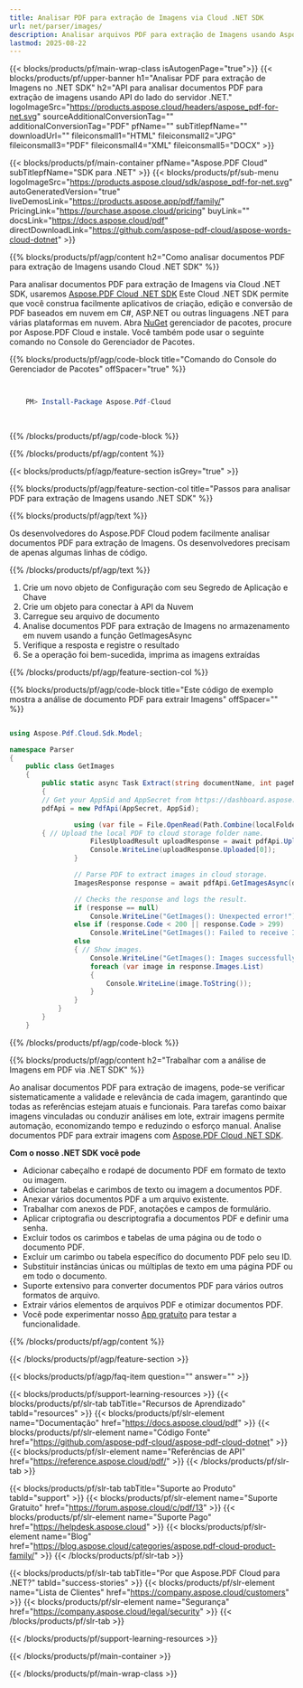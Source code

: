 ```yaml
---
title: Analisar PDF para extração de Imagens via Cloud .NET SDK
url: net/parser/images/
description: Analisar arquivos PDF para extração de Imagens usando Aspose.PDF Cloud SDK para .NET. Melhore a descobribilidade e indexação.
lastmod: 2025-08-22
---
```


{{< blocks/products/pf/main-wrap-class isAutogenPage="true">}}
{{< blocks/products/pf/upper-banner h1="Analisar PDF para extração de Imagens no .NET SDK" h2="API para analisar documentos PDF para extração de imagens usando API do lado do servidor .NET." logoImageSrc="https://products.aspose.cloud/headers/aspose_pdf-for-net.svg" sourceAdditionalConversionTag="" additionalConversionTag="PDF" pfName="" subTitlepfName="" downloadUrl="" fileiconsmall1="HTML" fileiconsmall2="JPG" fileiconsmall3="PDF" fileiconsmall4="XML" fileiconsmall5="DOCX" >}}

{{< blocks/products/pf/main-container pfName="Aspose.PDF Cloud" subTitlepfName="SDK para .NET" >}}
{{< blocks/products/pf/sub-menu logoImageSrc="https://products.aspose.cloud/sdk/aspose_pdf-for-net.svg"
autoGeneratedVersion="true"
liveDemosLink="https://products.aspose.app/pdf/family/" PricingLink="https://purchase.aspose.cloud/pricing" buyLink="" docsLink="https://docs.aspose.cloud/pdf"  directDownloadLink="https://github.com/aspose-pdf-cloud/aspose-words-cloud-dotnet" >}}

{{% blocks/products/pf/agp/content h2="Como analisar documentos PDF para extração de Imagens usando Cloud .NET SDK" %}}

Para analisar documentos PDF para extração de Imagens via Cloud .NET SDK, usaremos
[Aspose.PDF Cloud .NET SDK](https://products.aspose.cloud/pdf/net/)
Este Cloud .NET SDK permite que você construa facilmente aplicativos de criação, edição e conversão de PDF baseados em nuvem em C#, ASP.NET ou outras linguagens .NET para várias plataformas em nuvem. Abra
[NuGet](https://www.nuget.org/packages/Aspose.Pdf-Cloud)
gerenciador de pacotes, procure por
Aspose.PDF Cloud
e instale. Você também pode usar o seguinte comando no Console do Gerenciador de Pacotes.

{{% blocks/products/pf/agp/code-block title="Comando do Console do Gerenciador de Pacotes" offSpacer="true" %}}

```powershell

     
    PM> Install-Package Aspose.Pdf-Cloud
     
     

```

{{% /blocks/products/pf/agp/code-block %}}

{{% /blocks/products/pf/agp/content %}}

{{< blocks/products/pf/agp/feature-section isGrey="true" >}}

{{% blocks/products/pf/agp/feature-section-col title="Passos para analisar PDF para extração de Imagens usando .NET SDK" %}}

{{% blocks/products/pf/agp/text %}}

Os desenvolvedores do Aspose.PDF Cloud podem facilmente analisar documentos PDF para extração de Imagens. Os desenvolvedores precisam de apenas algumas linhas de código.

{{% /blocks/products/pf/agp/text %}}

1. Crie um novo objeto de Configuração com seu Segredo de Aplicação e Chave
1. Crie um objeto para conectar à API da Nuvem
1. Carregue seu arquivo de documento
1. Analise documentos PDF para extração de Imagens no armazenamento em nuvem usando a função GetImagesAsync
1. Verifique a resposta e registre o resultado
1. Se a operação foi bem-sucedida, imprima as imagens extraídas

{{% /blocks/products/pf/agp/feature-section-col %}}

{{% blocks/products/pf/agp/code-block title="Este código de exemplo mostra a análise de documento PDF para extrair Imagens" offSpacer="" %}}

```cs

using Aspose.Pdf.Cloud.Sdk.Model;

namespace Parser
{
    public class GetImages
    {
        public static async Task Extract(string documentName, int pageNumber, string remoteFolder)
        {
		// Get your AppSid and AppSecret from https://dashboard.aspose.cloud (free registration required). 
		pdfApi = new PdfApi(AppSecret, AppSid);

                using (var file = File.OpenRead(Path.Combine(localFolder, documentName)))
		{ // Upload the local PDF to cloud storage folder name.
                    FilesUploadResult uploadResponse = await pdfApi.UploadFileAsync(Path.Combine(remoteFolder, documentName), documentName);
                    Console.WriteLine(uploadResponse.Uploaded[0]);
                }

                // Parse PDF to extract images in cloud storage.
                ImagesResponse response = await pdfApi.GetImagesAsync(documentName, pageNumber, folder: remoteFolder);

                // Checks the response and logs the result.
                if (response == null)
                    Console.WriteLine("GetImages(): Unexpected error!");
                else if (response.Code < 200 || response.Code > 299)
                    Console.WriteLine("GetImages(): Failed to receive Images from '{0}' page of the document.", pageNumber);
                else
                { // Show images.
                    Console.WriteLine("GetImages(): Images successfully received from the document '{0}.", documentName);
                    foreach (var image in response.Images.List)
                    {
                        Console.WriteLine(image.ToString());
                    }
                }
            }
        }
    }
```

{{% /blocks/products/pf/agp/code-block %}}

{{% blocks/products/pf/agp/content h2="Trabalhar com a análise de Imagens em PDF via .NET SDK" %}}

Ao analisar documentos PDF para extração de imagens, pode-se verificar sistematicamente a validade e relevância de cada imagem, garantindo que todas as referências estejam atuais e funcionais. Para tarefas como baixar imagens vinculadas ou conduzir análises em lote, extrair imagens permite automação, economizando tempo e reduzindo o esforço manual.
Analise documentos PDF para extrair imagens com [Aspose.PDF Cloud .NET SDK](https://products.aspose.cloud/pdf/net/).

**Com o nosso .NET SDK você pode**

+ Adicionar cabeçalho e rodapé de documento PDF em formato de texto ou imagem.
+ Adicionar tabelas e carimbos de texto ou imagem a documentos PDF.
+ Anexar vários documentos PDF a um arquivo existente.
+ Trabalhar com anexos de PDF, anotações e campos de formulário.
+ Aplicar criptografia ou descriptografia a documentos PDF e definir uma senha.
+ Excluir todos os carimbos e tabelas de uma página ou de todo o documento PDF.
+ Excluir um carimbo ou tabela específico do documento PDF pelo seu ID.
+ Substituir instâncias únicas ou múltiplas de texto em uma página PDF ou em todo o documento.
+ Suporte extensivo para converter documentos PDF para vários outros formatos de arquivo.
+ Extrair vários elementos de arquivos PDF e otimizar documentos PDF.
+ Você pode experimentar nosso [App gratuito](https://products.aspose.app/pdf/) para testar a funcionalidade.

{{% /blocks/products/pf/agp/content %}}

{{< /blocks/products/pf/agp/feature-section >}}

{{< blocks/products/pf/agp/faq-item question="" answer="" >}}

{{< blocks/products/pf/support-learning-resources >}}
{{< blocks/products/pf/slr-tab tabTitle="Recursos de Aprendizado" tabId="resources" >}}
{{< blocks/products/pf/slr-element name="Documentação" href="https://docs.aspose.cloud/pdf" >}}
{{< blocks/products/pf/slr-element name="Código Fonte" href="https://github.com/aspose-pdf-cloud/aspose-pdf-cloud-dotnet" >}}
{{< blocks/products/pf/slr-element name="Referências de API" href="https://reference.aspose.cloud/pdf/" >}}
{{< /blocks/products/pf/slr-tab >}}

{{< blocks/products/pf/slr-tab tabTitle="Suporte ao Produto" tabId="support" >}}
{{< blocks/products/pf/slr-element name="Suporte Gratuito" href="https://forum.aspose.cloud/c/pdf/13" >}}
{{< blocks/products/pf/slr-element name="Suporte Pago" href="https://helpdesk.aspose.cloud" >}}
{{< blocks/products/pf/slr-element name="Blog" href="https://blog.aspose.cloud/categories/aspose.pdf-cloud-product-family/" >}}
{{< /blocks/products/pf/slr-tab >}}

{{< blocks/products/pf/slr-tab tabTitle="Por que Aspose.PDF Cloud para .NET?" tabId="success-stories" >}}
{{< blocks/products/pf/slr-element name="Lista de Clientes" href="https://company.aspose.cloud/customers" >}}
{{< blocks/products/pf/slr-element name="Segurança" href="https://company.aspose.cloud/legal/security" >}}
{{< /blocks/products/pf/slr-tab >}}

{{< /blocks/products/pf/support-learning-resources >}}

{{< /blocks/products/pf/main-container >}}

{{< /blocks/products/pf/main-wrap-class >}}


